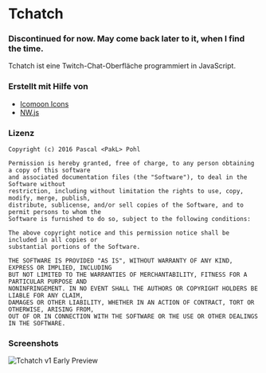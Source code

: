 # Tchatch

### Discontinued for now. May come back later to it, when I find the time.

Tchatch ist eine Twitch-Chat-Oberfläche programmiert in JavaScript.

### Erstellt mit Hilfe von
* [Icomoon Icons](http://icomoon.io/)
* [NW.js](http://nwjs.io/)

### Lizenz

    Copyright (c) 2016 Pascal <PakL> Pohl
    
    Permission is hereby granted, free of charge, to any person obtaining a copy of this software
    and associated documentation files (the "Software"), to deal in the Software without
    restriction, including without limitation the rights to use, copy, modify, merge, publish,
    distribute, sublicense, and/or sell copies of the Software, and to permit persons to whom the
    Software is furnished to do so, subject to the following conditions:
    
    The above copyright notice and this permission notice shall be included in all copies or
    substantial portions of the Software.
    
    THE SOFTWARE IS PROVIDED "AS IS", WITHOUT WARRANTY OF ANY KIND, EXPRESS OR IMPLIED, INCLUDING
    BUT NOT LIMITED TO THE WARRANTIES OF MERCHANTABILITY, FITNESS FOR A PARTICULAR PURPOSE AND
    NONINFRINGEMENT. IN NO EVENT SHALL THE AUTHORS OR COPYRIGHT HOLDERS BE LIABLE FOR ANY CLAIM,
    DAMAGES OR OTHER LIABILITY, WHETHER IN AN ACTION OF CONTRACT, TORT OR OTHERWISE, ARISING FROM,
    OUT OF OR IN CONNECTION WITH THE SOFTWARE OR THE USE OR OTHER DEALINGS IN THE SOFTWARE.

### Screenshots
![Tchatch v1 Early Preview](https://dl.dropboxusercontent.com/u/16631598/tchatch_v1_screenshot_1.jpg)
